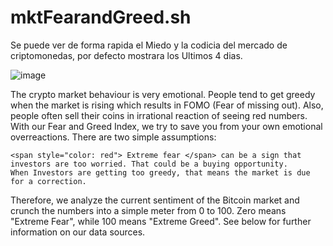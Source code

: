 # mktFearandGreed.sh

Se puede ver de forma rapida el Miedo y la codicia del mercado de criptomonedas, por defecto mostrara los Ultimos 4 dias.

![image](https://user-images.githubusercontent.com/96312218/178048459-eec4dc5a-29e3-4eb4-aac4-5966decdb34e.png)


The crypto market behaviour is very emotional. People tend to get greedy when the market is rising which results in FOMO (Fear of missing out). Also, people often sell their coins in irrational reaction of seeing red numbers. With our Fear and Greed Index, we try to save you from your own emotional overreactions. There are two simple assumptions:

    <span style="color: red"> Extreme fear </span> can be a sign that investors are too worried. That could be a buying opportunity.
    When Investors are getting too greedy, that means the market is due for a correction.

Therefore, we analyze the current sentiment of the Bitcoin market and crunch the numbers into a simple meter from 0 to 100. Zero means "Extreme Fear", while 100 means "Extreme Greed". See below for further information on our data sources.
